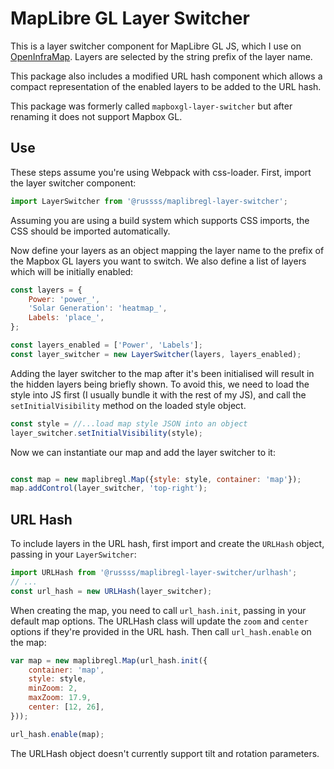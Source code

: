 # MapLibre GL Layer Switcher

This is a layer switcher component for MapLibre GL JS, which I use on [OpenInfraMap](https://openinframap.org).
Layers are selected by the string prefix of the layer name.

This package also includes a modified URL hash component which allows a compact representation of the enabled
layers to be added to the URL hash.

This package was formerly called `mapboxgl-layer-switcher` but after renaming it does not support Mapbox GL.

## Use

These steps assume you're using Webpack with css-loader. First, import the layer switcher component:
```javascript
import LayerSwitcher from '@russss/maplibregl-layer-switcher';
```

Assuming you are using a build system which supports CSS imports, the CSS should be imported automatically.

Now define your layers as an object mapping the layer name to the prefix of the Mapbox GL layers you
want to switch. We also define a list of layers which will be initially enabled:
```javascript
const layers = {
	Power: 'power_',
	'Solar Generation': 'heatmap_',
	Labels: 'place_',
};

const layers_enabled = ['Power', 'Labels'];
const layer_switcher = new LayerSwitcher(layers, layers_enabled);
```

Adding the layer switcher to the map after it's been initialised will result in the hidden layers being briefly
shown. To avoid this, we need to load the style into JS first (I usually bundle it with the rest of my JS), and
call the `setInitialVisibility` method on the loaded style object.

```javascript
const style = //...load map style JSON into an object
layer_switcher.setInitialVisibility(style);
```

Now we can instantiate our map and add the layer switcher to it:
```javascript

const map = new maplibregl.Map({style: style, container: 'map'});
map.addControl(layer_switcher, 'top-right');
```

## URL Hash

To include layers in the URL hash, first import and create the `URLHash` object, passing in your `LayerSwitcher`:

```javascript
import URLHash from '@russss/maplibregl-layer-switcher/urlhash';
// ...
const url_hash = new URLHash(layer_switcher);
```

When creating the map, you need to call `url_hash.init`, passing in your default map options. The URLHash class will
update the `zoom` and `center` options if they're provided in the URL hash. Then call `url_hash.enable` on the map:
```javascript
var map = new maplibregl.Map(url_hash.init({
	container: 'map',
	style: style,
	minZoom: 2,
	maxZoom: 17.9,
	center: [12, 26],
}));

url_hash.enable(map);
```

The URLHash object doesn't currently support tilt and rotation parameters.
